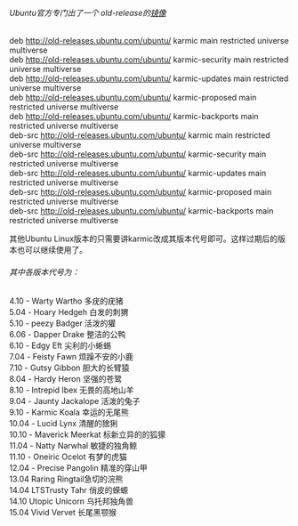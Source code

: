 ###### Ubuntu官方专门出了一个 old-release的[镜像](http://old-releases.ubuntu.com/)

deb http://old-releases.ubuntu.com/ubuntu/ karmic main restricted universe multiverse  
deb http://old-releases.ubuntu.com/ubuntu/ karmic-security main restricted universe multiverse  
deb http://old-releases.ubuntu.com/ubuntu/ karmic-updates main restricted universe multiverse  
deb http://old-releases.ubuntu.com/ubuntu/ karmic-proposed main restricted universe multiverse  
deb http://old-releases.ubuntu.com/ubuntu/ karmic-backports main restricted universe multiverse  
deb-src http://old-releases.ubuntu.com/ubuntu/ karmic main restricted universe multiverse  
deb-src http://old-releases.ubuntu.com/ubuntu/ karmic-security main restricted universe multiverse  
deb-src http://old-releases.ubuntu.com/ubuntu/ karmic-updates main restricted universe multiverse  
deb-src http://old-releases.ubuntu.com/ubuntu/ karmic-proposed main restricted universe multiverse  
deb-src http://old-releases.ubuntu.com/ubuntu/ karmic-backports main restricted universe multiverse  

其他Ubuntu Linux版本的只需要讲karmic改成其版本代号即可。这样过期后的版本也可以继续使用了。


###### 其中各版本代号为：
4.10 - Warty Wartho 多疣的疣猪  
5.04 - Hoary Hedgeh 白发的刺猬  
5.10 - peezy Badger 活泼的獾  
6.06 - Dapper Drake 整洁的公鸭  
6.10 - Edgy Eft 尖利的小蜥蜴  
7.04 - Feisty Fawn 烦躁不安的小鹿  
7.10 - Gutsy Gibbon 胆大的长臂猿  
8.04 - Hardy Heron 坚强的苍鹭  
8.10 - Intrepid Ibex 无畏的高地山羊  
9.04 - Jaunty Jackalope 活泼的兔子  
9.10 - Karmic Koala 幸运的无尾熊  
10.04 - Lucid Lynx 清醒的猞猁  
10.10 - Maverick Meerkat 标新立异的的狐獴  
11.04 - Natty Narwhal 敏捷的独角鲸  
11.10 - Oneiric Ocelot 有梦的虎猫  
12.04 - Precise Pangolin 精准的穿山甲  
13.04 Raring Ringtail急切的浣熊  
14.04 LTSTrusty Tahr 俏皮的蝾螈  
14.10 Utopic Unicorn 乌托邦独角兽  
15.04 Vivid Vervet 长尾黑颚猴  
